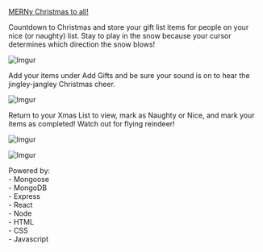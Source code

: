 [MERNy Christmas to all!](https://merny-christmas.herokuapp.com/)

Countdown to Christmas and store your gift list items for people on your nice (or naughty) list. Stay to play in the snow because your cursor determines which direction the snow blows! 

![Imgur](https://i.imgur.com/hcUCDL1.png)

Add your items under Add Gifts and be sure your sound is on to hear the jingley-jangley Christmas cheer.

![Imgur](https://i.imgur.com/rLTNzWJ.png)

Return to your Xmas List to view, mark as Naughty or Nice, and mark your items as completed! Watch out for flying reindeer! 

![Imgur](https://i.imgur.com/N7fxcxp.png)

![Imgur](https://i.imgur.com/lAIGdtE.png)


Powered by:  
	- Mongoose  
	- MongoDB  
	- Express  
	- React  
	- Node  
	- HTML  
	- CSS  
	- Javascript 


